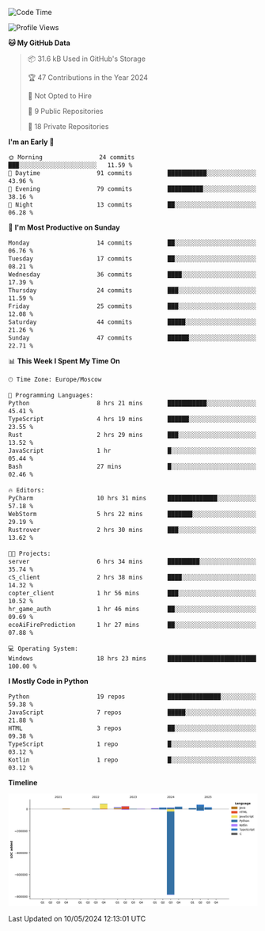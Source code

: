<!--START_SECTION:waka-->
![Code Time](http://img.shields.io/badge/Code%20Time-323%20hrs%2058%20mins-blue)

![Profile Views](http://img.shields.io/badge/Profile%20Views-0-blue)

**🐱 My GitHub Data** 

> 📦 31.6 kB Used in GitHub's Storage 
 > 
> 🏆 47 Contributions in the Year 2024
 > 
> 🚫 Not Opted to Hire
 > 
> 📜 9 Public Repositories 
 > 
> 🔑 18 Private Repositories 
 > 
**I'm an Early 🐤** 

```text
🌞 Morning                24 commits          ███░░░░░░░░░░░░░░░░░░░░░░   11.59 % 
🌆 Daytime                91 commits          ███████████░░░░░░░░░░░░░░   43.96 % 
🌃 Evening                79 commits          ██████████░░░░░░░░░░░░░░░   38.16 % 
🌙 Night                  13 commits          ██░░░░░░░░░░░░░░░░░░░░░░░   06.28 % 
```
📅 **I'm Most Productive on Sunday** 

```text
Monday                   14 commits          ██░░░░░░░░░░░░░░░░░░░░░░░   06.76 % 
Tuesday                  17 commits          ██░░░░░░░░░░░░░░░░░░░░░░░   08.21 % 
Wednesday                36 commits          ████░░░░░░░░░░░░░░░░░░░░░   17.39 % 
Thursday                 24 commits          ███░░░░░░░░░░░░░░░░░░░░░░   11.59 % 
Friday                   25 commits          ███░░░░░░░░░░░░░░░░░░░░░░   12.08 % 
Saturday                 44 commits          █████░░░░░░░░░░░░░░░░░░░░   21.26 % 
Sunday                   47 commits          ██████░░░░░░░░░░░░░░░░░░░   22.71 % 
```


📊 **This Week I Spent My Time On** 

```text
🕑︎ Time Zone: Europe/Moscow

💬 Programming Languages: 
Python                   8 hrs 21 mins       ███████████░░░░░░░░░░░░░░   45.41 % 
TypeScript               4 hrs 19 mins       ██████░░░░░░░░░░░░░░░░░░░   23.55 % 
Rust                     2 hrs 29 mins       ███░░░░░░░░░░░░░░░░░░░░░░   13.52 % 
JavaScript               1 hr                █░░░░░░░░░░░░░░░░░░░░░░░░   05.44 % 
Bash                     27 mins             █░░░░░░░░░░░░░░░░░░░░░░░░   02.46 % 

🔥 Editors: 
PyCharm                  10 hrs 31 mins      ██████████████░░░░░░░░░░░   57.18 % 
WebStorm                 5 hrs 22 mins       ███████░░░░░░░░░░░░░░░░░░   29.19 % 
Rustrover                2 hrs 30 mins       ███░░░░░░░░░░░░░░░░░░░░░░   13.62 % 

🐱‍💻 Projects: 
server                   6 hrs 34 mins       █████████░░░░░░░░░░░░░░░░   35.74 % 
cS_client                2 hrs 38 mins       ████░░░░░░░░░░░░░░░░░░░░░   14.32 % 
copter_client            1 hr 56 mins        ███░░░░░░░░░░░░░░░░░░░░░░   10.52 % 
hr_game_auth             1 hr 46 mins        ██░░░░░░░░░░░░░░░░░░░░░░░   09.69 % 
ecoAiFirePrediction      1 hr 27 mins        ██░░░░░░░░░░░░░░░░░░░░░░░   07.88 % 

💻 Operating System: 
Windows                  18 hrs 23 mins      █████████████████████████   100.00 % 
```

**I Mostly Code in Python** 

```text
Python                   19 repos            ███████████████░░░░░░░░░░   59.38 % 
JavaScript               7 repos             █████░░░░░░░░░░░░░░░░░░░░   21.88 % 
HTML                     3 repos             ██░░░░░░░░░░░░░░░░░░░░░░░   09.38 % 
TypeScript               1 repo              █░░░░░░░░░░░░░░░░░░░░░░░░   03.12 % 
Kotlin                   1 repo              █░░░░░░░░░░░░░░░░░░░░░░░░   03.12 % 
```



**Timeline**

![Lines of Code chart](https://raw.githubusercontent.com/adlemx/adlemx/main/assets/bar_graph.png)


 Last Updated on 10/05/2024 12:13:01 UTC
<!--END_SECTION:waka-->
